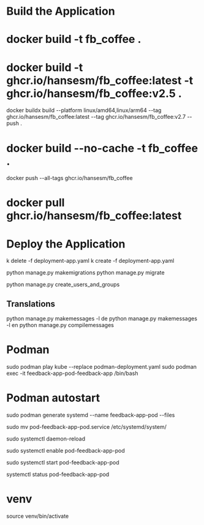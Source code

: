 # Build the Application

# docker build -t fb_coffee .
# docker build -t ghcr.io/hansesm/fb_coffee:latest -t ghcr.io/hansesm/fb_coffee:v2.5 .
docker buildx build --platform linux/amd64,linux/arm64 --tag ghcr.io/hansesm/fb_coffee:latest --tag ghcr.io/hansesm/fb_coffee:v2.7 --push .


# docker build --no-cache -t fb_coffee .
docker push --all-tags ghcr.io/hansesm/fb_coffee

# docker pull ghcr.io/hansesm/fb_coffee:latest
# Deploy the Application

k delete -f deployment-app.yaml
k create -f deployment-app.yaml

python manage.py makemigrations
python manage.py migrate

python manage.py create_users_and_groups

## Translations ## 
python manage.py makemessages -l de 
python manage.py makemessages -l en
python manage.py compilemessages


# Podman
sudo podman play kube --replace podman-deployment.yaml
sudo podman exec -it feedback-app-pod-feedback-app /bin/bash


# Podman autostart

sudo podman generate systemd --name feedback-app-pod --files

sudo mv pod-feedback-app-pod.service /etc/systemd/system/

sudo systemctl daemon-reload

sudo systemctl enable pod-feedback-app-pod

sudo systemctl start pod-feedback-app-pod

systemctl status pod-feedback-app-pod

# venv
source venv/bin/activate